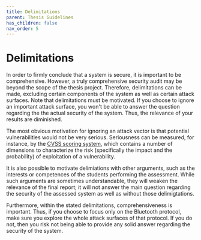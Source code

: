```yaml
---
title: Delimitations
parent: Thesis Guidelines
has_children: false
nav_order: 5
---
```


# Delimitations

In order to firmly conclude that a system is secure, it is important to be comprehensive. However, a truly comprehensive security audit may be beyond the scope of the thesis project. Therefore, delimitations can be made, excluding certain components of the system as well as certain attack surfaces. Note that delimitations must be motivated. If you choose to ignore an important attack surface, you won't be able to answer the question regarding the the actual security of the system. Thus, the relevance of your results are diminished. 

The most obvious motivation for ignoring an attack vector is that potential vulnerabilities would not be very serious. Seriousness can be measured, for instance, by the [CVSS scoring system](https://www.first.org/cvss/calculator/3.1), which contains a number of dimensions to characterize the risk (specifically the impact and the probability) of exploitation of a vulnerability.

It is also possible to motivate delimiations with other arguments, such as the interests or competences of the students performing the assessment. While such arguments are sometimes understandable, they will weaken the relevance of the final report; it will not answer the main question regarding the security of the assessed system as well as without those delimigtations.

Furthermore, within the stated delimitations, comprehensiveness is important. Thus, if you choose to focus only on the Bluetooth protocol, make sure you explore the whole attack surfaces of that protocol. If you do not, then you risk not being able to provide any solid answer regarding the security of the system.
